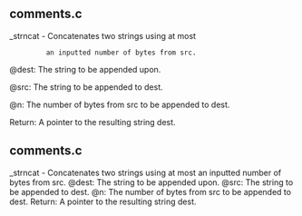 ## comments.c
  _strncat - Concatenates two strings using at most

             an inputted number of bytes from src.

  @dest: The string to be appended upon.

  @src: The string to be appended to dest.

  @n: The number of bytes from src to be appended to dest.

  Return: A pointer to the resulting string dest.

## comments.c
_strncat - Concatenates two strings using at most
an inputted number of bytes from src.
@dest: The string to be appended upon.
@src: The string to be appended to dest.
@n: The number of bytes from src to be appended to dest.
Return: A pointer to the resulting string dest.
